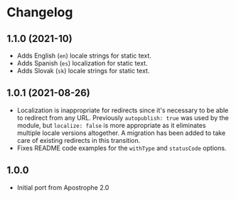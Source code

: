 # Changelog

## 1.1.0 (2021-10)

- Adds English (`en`) locale strings for static text.
- Adds Spanish (`es`) localization for static text.
- Adds Slovak (`sk`) locale strings for static text.

## 1.0.1 (2021-08-26)

- Localization is inappropriate for redirects since it's necessary to be able to redirect from any URL. Previously `autopublish: true` was used by the module, but `localize: false` is more appropriate as it eliminates multiple locale versions altogether. A migration has been added to take care of existing redirects in this transition.
- Fixes README code examples for the `withType` and `statusCode` options.

## 1.0.0
- Initial port from Apostrophe 2.0
